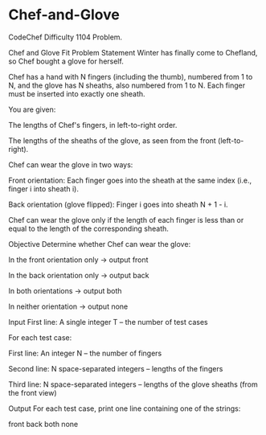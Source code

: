 # Chef-and-Glove
CodeChef Difficulty 1104 Problem. 

Chef and Glove Fit
Problem Statement
Winter has finally come to Chefland, so Chef bought a glove for herself.

Chef has a hand with N fingers (including the thumb), numbered from 1 to N, and the glove has N sheaths, also numbered from 1 to N. Each finger must be inserted into exactly one sheath.

You are given:

The lengths of Chef's fingers, in left-to-right order.

The lengths of the sheaths of the glove, as seen from the front (left-to-right).

Chef can wear the glove in two ways:

Front orientation: Each finger goes into the sheath at the same index (i.e., finger i into sheath i).

Back orientation (glove flipped): Finger i goes into sheath N + 1 - i.

Chef can wear the glove only if the length of each finger is less than or equal to the length of the corresponding sheath.

Objective
Determine whether Chef can wear the glove:

In the front orientation only → output front

In the back orientation only → output back

In both orientations → output both

In neither orientation → output none

Input
First line: A single integer T – the number of test cases

For each test case:

First line: An integer N – the number of fingers

Second line: N space-separated integers – lengths of the fingers

Third line: N space-separated integers – lengths of the glove sheaths (from the front view)

Output
For each test case, print one line containing one of the strings:

front
back
both
none
